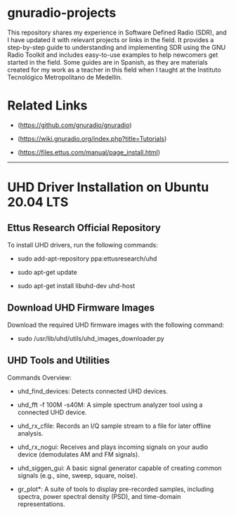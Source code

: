 # gnuradio-projects
This repository shares my experience in Software Defined Radio (SDR), and I have updated it with relevant projects or links in the field. It provides a step-by-step guide to understanding and implementing SDR using the GNU Radio Toolkit and includes easy-to-use examples to help newcomers get started in the field. Some guides are in Spanish, as they are materials created for my work as a teacher in this field when I taught at the  Instituto Tecnológico Metropolitano de Medellín.

# Related Links
- (https://github.com/gnuradio/gnuradio)

- (https://wiki.gnuradio.org/index.php?title=Tutorials)

- (https://files.ettus.com/manual/page_install.html)

-----------------------------------------------------
# UHD Driver Installation on Ubuntu 20.04 LTS
## Ettus Research Official Repository

To install UHD drivers, run the following commands:

- sudo add-apt-repository ppa:ettusresearch/uhd
  
- sudo apt-get update
  
- sudo apt-get install libuhd-dev uhd-host

## Download UHD Firmware Images
Download the required UHD firmware images with the following command:
- sudo /usr/lib/uhd/utils/uhd_images_downloader.py

## UHD Tools and Utilities
Commands Overview:

- uhd_find_devices: Detects connected UHD devices.
  
- uhd_fft -f 100M -s40M: A simple spectrum analyzer tool using a connected UHD device.
  
- uhd_rx_cfile: Records an I/Q sample stream to a file for later offline analysis.
  
- uhd_rx_nogui: Receives and plays incoming signals on your audio device (demodulates AM and FM signals).
  
- uhd_siggen_gui: A basic signal generator capable of creating common signals (e.g., sine, sweep, square, noise).
  
- gr_plot*: A suite of tools to display pre-recorded samples, including spectra, power spectral density (PSD), and time-domain representations.
  
